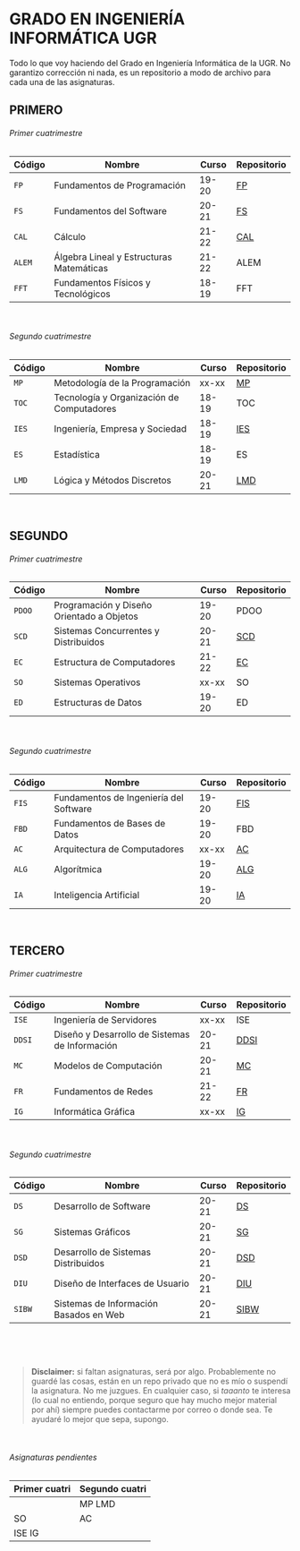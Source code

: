 # GRADO EN INGENIERÍA INFORMÁTICA UGR
Todo lo que voy haciendo del Grado en Ingeniería Informática de la UGR. No garantizo corrección ni nada, es un repositorio a modo de archivo para cada una de las asignaturas.

## PRIMERO
###### Primer cuatrimestre
| Código | Nombre                                   | Curso   | Repositorio                               |
|--------|------------------------------------------|---------|-------------------------------------------|
| `FP`   | Fundamentos de Programación              | 19-20   | [FP](https://github.com/clarasdfgh/FP)    |
| `FS`   | Fundamentos del Software                 | 20-21   | [FS](https://github.com/clarasdfgh/FS)    |
| `CAL`  | Cálculo                                  | 21-22   | [CAL](https://github.com/clarasdfgh/CAL)  |
| `ALEM` | Álgebra Lineal y Estructuras Matemáticas | 21-22   | ALEM                                      |
| `FFT`  | Fundamentos Físicos y Tecnológicos       | 18-19   | FFT                                       |

&nbsp;
###### Segundo cuatrimestre
| Código | Nombre                                    | Curso   | Repositorio                             |
|--------|-------------------------------------------|---------|-----------------------------------------| 
| `MP`   | Metodología de la Programación            | xx-xx   | [MP](https://github.com/clarasdfgh/MP)  |
| `TOC`  | Tecnología y Organización de Computadores | 18-19   | TOC                                     |
| `IES`  | Ingeniería, Empresa y Sociedad            | 18-19   | [IES](https://github.com/clarasdfgh/IES)|
| `ES`   | Estadística                               | 18-19   | ES                                      |
| `LMD`  | Lógica y Métodos Discretos                | 20-21   | [LMD](https://github.com/clarasdfgh/LMD)|

&nbsp;
&nbsp;
## SEGUNDO
###### Primer cuatrimestre
| Código | Nombre                                    | Curso   | Repositorio                             |
|--------|-------------------------------------------|---------|-----------------------------------------|
| `PDOO` | Programación y Diseño Orientado a Objetos | 19-20   | PDOO                                    |
| `SCD`  | Sistemas Concurrentes y Distribuidos      | 20-21   | [SCD](https://github.com/clarasdfgh/SCD)|
| `EC`   | Estructura de Computadores                | 21-22   | [EC](https://github.com/clarasdfgh/EC)  |
| `SO`   | Sistemas Operativos                       | xx-xx   | SO                                      |
| `ED`   | Estructuras de Datos                      | 19-20   | ED                                      |

&nbsp;
###### Segundo cuatrimestre
| Código | Nombre                                 | Curso   | Repositorio                                  |
|--------|----------------------------------------|---------|----------------------------------------------|
| `FIS`  | Fundamentos de Ingeniería del Software | 19-20   | [FIS](https://github.com/clarasdfgh/FIS)     |
| `FBD`  | Fundamentos de Bases de Datos          | 19-20   | FBD                                          |
| `AC`   | Arquitectura de Computadores           | xx-xx   | [AC](https://github.com/clarasdfgh/AC)       |
| `ALG`  | Algorítmica                            | 19-20   | [ALG](https://github.com/clarasdfgh/ALG)     |
| `IA`   | Inteligencia Artificial                | 19-20   | [IA](https://github.com/clarasdfgh/IA)       |

&nbsp;
&nbsp;
## TERCERO
###### Primer cuatrimestre
| Código | Nombre                                         | Curso | Repositorio                                     |
|--------|------------------------------------------------|-------|-------------------------------------------------|
| `ISE`  | Ingeniería de Servidores                       | xx-xx | ISE                                             |
| `DDSI` | Diseño y Desarrollo de Sistemas de Información | 20-21 | [DDSI](https://github.com/clarasdfgh/DDSI)      |
| `MC`   | Modelos de Computación                         | 20-21 | [MC](https://github.com/clarasdfgh/MC)          |
| `FR`   | Fundamentos de Redes                           | 21-22 | [FR](https://github.com/clarasdfgh/FR)          |
| `IG`   | Informática Gráfica                            | xx-xx | [IG](https://github.com/clarasdfgh/IG)          |

&nbsp;
###### Segundo cuatrimestre
| Código | Nombre                                         | Curso | Repositorio                                      |
|--------|------------------------------------------------|-------|--------------------------------------------------|
| `DS`   | Desarrollo de Software                         | 20-21 | [DS](https://github.com/clarasdfgh/DS)           |
| `SG`   | Sistemas Gráficos                              | 20-21 | [SG](https://github.com/clarasdfgh/SG)           |
| `DSD`  | Desarrollo de Sistemas Distribuidos            | 20-21 | [DSD](https://github.com/clarasdfgh/DSD)         |
| `DIU`  | Diseño de Interfaces de Usuario                | 20-21 | [DIU](https://github.com/clarasdfgh/DIU)         |
| `SIBW` | Sistemas de Información Basados en Web         | 20-21 | [SIBW](https://github.com/clarasdfgh/SIBW)       |

&nbsp;
&nbsp;

&nbsp;
&nbsp;
&nbsp;
> **Disclaimer:** si faltan asignaturas, será por algo. Probablemente no guardé las cosas, están en un repo privado que no es mío o suspendí la asignatura. No me juzgues.
En cualquier caso, si *taaanto* te interesa (lo cual no entiendo, porque seguro que hay mucho mejor material por ahí) siempre puedes contactarme por correo o donde sea. Te ayudaré lo mejor que sepa, supongo.

&nbsp;
&nbsp;

###### Asignaturas pendientes


| Primer cuatri | Segundo cuatri |
| ------------- | -------------- |
|               | MP LMD         |
| SO            | AC             |
| ISE IG        |                |


